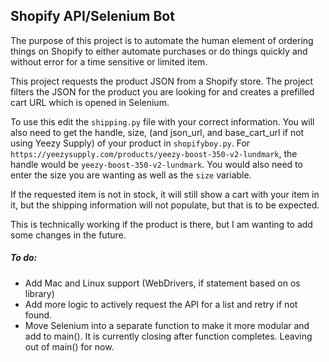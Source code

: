 ## Shopify API/Selenium Bot

The purpose of this project is to automate the human element of ordering 
things on Shopify to either automate purchases or do things quickly and 
without error for a time sensitive or limited item.

This project requests the product JSON from a Shopify store. The project 
filters the JSON for the product you are looking for and creates a 
prefilled cart URL which is opened in Selenium.

To use this edit the `shipping.py` file with your correct information. 
You will also need to get the handle, size, (and json_url, and base_cart_url if not using Yeezy Supply) of your product in 
`shopifyboy.py`. For 
`https://yeezysupply.com/products/yeezy-boost-350-v2-lundmark`, the 
handle would be `yeezy-boost-350-v2-lundmark`. You would also need to 
enter the size you are wanting as well as the `size` variable.

If the requested item is not in stock, it will still show a cart with your item in it, but the shipping information will not populate, but that is to be expected.

This is technically working if the product is there, but I am wanting to 
add some changes in the future.

##### To do:
- Add Mac and Linux support (WebDrivers, if statement based on os 
library)
- Add more logic to actively request the API for a list and retry if not 
found.
- Move Selenium into a separate function to make it more modular and add to main(). It is currently closing after function completes. Leaving out of main() for now.

